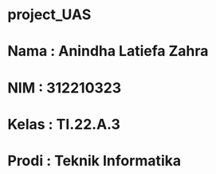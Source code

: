 # project_UAS
# Nama  : Anindha Latiefa Zahra
# NIM   : 312210323
# Kelas : TI.22.A.3
# Prodi : Teknik Informatika
